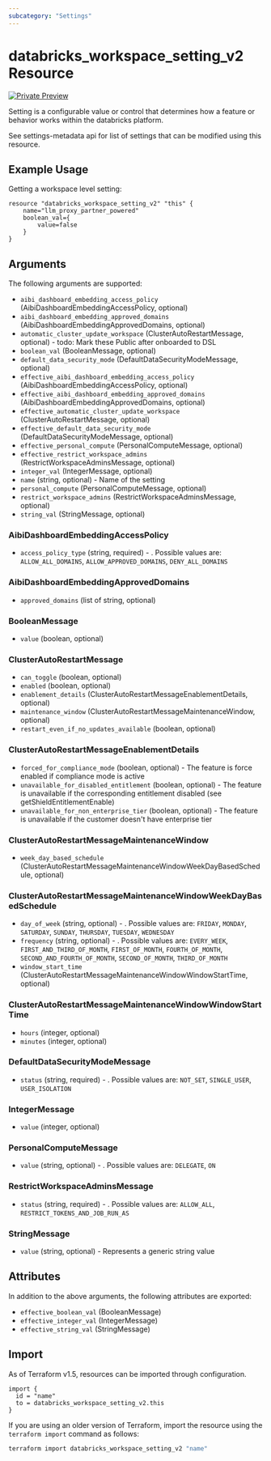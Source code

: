```yaml
---
subcategory: "Settings"
---
```

# databricks_workspace_setting_v2 Resource
[![Private Preview](https://img.shields.io/badge/Release_Stage-Private_Preview-blueviolet)](https://docs.databricks.com/aws/en/release-notes/release-types)

Setting is a configurable value or control that determines how a feature or behavior works within the databricks platform.

[//]: # (todo: add public link to metadata api after production doc link available)
See settings-metadata api for list of settings that can be modified using this resource. 

## Example Usage
Getting a workspace level setting:

```hcl
resource "databricks_workspace_setting_v2" "this" {
    name="llm_proxy_partner_powered"
    boolean_val={
        value=false
    }
}
```

## Arguments
The following arguments are supported:
* `aibi_dashboard_embedding_access_policy` (AibiDashboardEmbeddingAccessPolicy, optional)
* `aibi_dashboard_embedding_approved_domains` (AibiDashboardEmbeddingApprovedDomains, optional)
* `automatic_cluster_update_workspace` (ClusterAutoRestartMessage, optional) - todo: Mark these Public after onboarded to DSL
* `boolean_val` (BooleanMessage, optional)
* `default_data_security_mode` (DefaultDataSecurityModeMessage, optional)
* `effective_aibi_dashboard_embedding_access_policy` (AibiDashboardEmbeddingAccessPolicy, optional)
* `effective_aibi_dashboard_embedding_approved_domains` (AibiDashboardEmbeddingApprovedDomains, optional)
* `effective_automatic_cluster_update_workspace` (ClusterAutoRestartMessage, optional)
* `effective_default_data_security_mode` (DefaultDataSecurityModeMessage, optional)
* `effective_personal_compute` (PersonalComputeMessage, optional)
* `effective_restrict_workspace_admins` (RestrictWorkspaceAdminsMessage, optional)
* `integer_val` (IntegerMessage, optional)
* `name` (string, optional) - Name of the setting
* `personal_compute` (PersonalComputeMessage, optional)
* `restrict_workspace_admins` (RestrictWorkspaceAdminsMessage, optional)
* `string_val` (StringMessage, optional)

### AibiDashboardEmbeddingAccessPolicy
* `access_policy_type` (string, required) - . Possible values are: `ALLOW_ALL_DOMAINS`, `ALLOW_APPROVED_DOMAINS`, `DENY_ALL_DOMAINS`

### AibiDashboardEmbeddingApprovedDomains
* `approved_domains` (list of string, optional)

### BooleanMessage
* `value` (boolean, optional)

### ClusterAutoRestartMessage
* `can_toggle` (boolean, optional)
* `enabled` (boolean, optional)
* `enablement_details` (ClusterAutoRestartMessageEnablementDetails, optional)
* `maintenance_window` (ClusterAutoRestartMessageMaintenanceWindow, optional)
* `restart_even_if_no_updates_available` (boolean, optional)

### ClusterAutoRestartMessageEnablementDetails
* `forced_for_compliance_mode` (boolean, optional) - The feature is force enabled if compliance mode is active
* `unavailable_for_disabled_entitlement` (boolean, optional) - The feature is unavailable if the corresponding entitlement disabled (see getShieldEntitlementEnable)
* `unavailable_for_non_enterprise_tier` (boolean, optional) - The feature is unavailable if the customer doesn't have enterprise tier

### ClusterAutoRestartMessageMaintenanceWindow
* `week_day_based_schedule` (ClusterAutoRestartMessageMaintenanceWindowWeekDayBasedSchedule, optional)

### ClusterAutoRestartMessageMaintenanceWindowWeekDayBasedSchedule
* `day_of_week` (string, optional) - . Possible values are: `FRIDAY`, `MONDAY`, `SATURDAY`, `SUNDAY`, `THURSDAY`, `TUESDAY`, `WEDNESDAY`
* `frequency` (string, optional) - . Possible values are: `EVERY_WEEK`, `FIRST_AND_THIRD_OF_MONTH`, `FIRST_OF_MONTH`, `FOURTH_OF_MONTH`, `SECOND_AND_FOURTH_OF_MONTH`, `SECOND_OF_MONTH`, `THIRD_OF_MONTH`
* `window_start_time` (ClusterAutoRestartMessageMaintenanceWindowWindowStartTime, optional)

### ClusterAutoRestartMessageMaintenanceWindowWindowStartTime
* `hours` (integer, optional)
* `minutes` (integer, optional)

### DefaultDataSecurityModeMessage
* `status` (string, required) - . Possible values are: `NOT_SET`, `SINGLE_USER`, `USER_ISOLATION`

### IntegerMessage
* `value` (integer, optional)

### PersonalComputeMessage
* `value` (string, optional) - . Possible values are: `DELEGATE`, `ON`

### RestrictWorkspaceAdminsMessage
* `status` (string, required) - . Possible values are: `ALLOW_ALL`, `RESTRICT_TOKENS_AND_JOB_RUN_AS`

### StringMessage
* `value` (string, optional) - Represents a generic string value

## Attributes
In addition to the above arguments, the following attributes are exported:
* `effective_boolean_val` (BooleanMessage)
* `effective_integer_val` (IntegerMessage)
* `effective_string_val` (StringMessage)

## Import
As of Terraform v1.5, resources can be imported through configuration.
```hcl
import {
  id = "name"
  to = databricks_workspace_setting_v2.this
}
```

If you are using an older version of Terraform, import the resource using the `terraform import` command as follows:
```sh
terraform import databricks_workspace_setting_v2 "name"
```